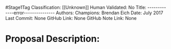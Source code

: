 #Stage1Tag
Classification: [[Unknown]]
Human Validated: No
Title: -------------error---------------
Authors: 
Champions: Brendan Eich
Date: July 2017
Last Commit: None
GitHub Link: None
GitHub Note Link: None

# Proposal Description:
# 
